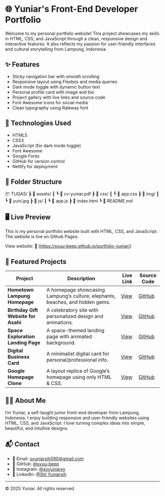 # 🌐 Yuniar's Front-End Developer Portfolio

Welcome to my personal portfolio website! This project showcases my skills in HTML, CSS, and JavaScript through a clean, responsive design and interactive features. It also reflects my passion for user-friendly interfaces and cultural storytelling from Lampung, Indonesia.

## ✨ Features

- Sticky navigation bar with smooth scrolling  
- Responsive layout using Flexbox and media queries  
- Dark mode toggle with dynamic button text  
- Personal profile card with image and bio  
- Project gallery with live links and source code  
- Font Awesome icons for social media  
- Clean typography using Raleway font

## 🧰 Technologies Used

- HTML5  
- CSS3  
- JavaScript (for dark mode toggle)  
- Font Awesome  
- Google Fonts  
- GitHub for version control  
- Netlify for deployment

## 📁 Folder Structure
📦 TUGAS/ ┣ 📂 assets/ ┃ ┗ 📄 cv-yuniar.pdf ┣ 📂 css/ ┃ ┗ 📄 app.css ┣ 📂 img/ ┃ ┗ 📄 yuni.jpg ┣ 📂 js/ ┃ ┗ 📄 app.js ┣ 📄 index.html ┗ 📄 README.md

## 🖥️ Live Preview

This is my personal portfolio website built with HTML, CSS, and JavaScript.
The website is live on Github Pages:  

View website:
🔗 [https://syuu-beep.github.io/portfolio-yuniar/)

## 📸 Featured Projects

| Project | Description | Live Link | Source Code |
|--------|-------------|-----------|-------------|
| **Hometown Lampung Homepage** | A homepage showcasing Lampung’s culture, elephants, beaches, and hidden gems. | [View](https://hometown-lampung.netlify.app/) | [GitHub](https://github.com/syuu-beep/lampung-culture-site) |
| **Birthday Gift Website for Asahi** | A celebratory site with personalized design and animations. | [View](https://asahi-birthday-site.netlify.app/) | [GitHub](https://github.com/syuu-beep/birthday-gift-site) |
| **Space Exploration Landing Page** | A space-themed landing page with animated background. | [View](https://spaceexplor.netlify.app/) | [GitHub](https://github.com/syuu-beep/space-exploration-site) |
| **Digital Business Card** | A minimalist digital card for personal/professional info. | [View](https://business-card-yuniar.netlify.app/) | [GitHub](https://github.com/syuu-beep/business-card) |
| **Google Homepage Clone** | A layout replica of Google’s homepage using only HTML & CSS. | [View](https://searchpage-clone.netlify.app/) | [GitHub](https://github.com/syuu-beep/project-google-clone) |

## 👩‍💻 About Me

I’m Yuniar, a self-taught junior front-end developer from Lampung, Indonesia. I enjoy building responsive and user-friendly websites using HTML, CSS, and JavaScript. I love turning complex ideas into simple, beautiful, and intuitive designs.

## 📬 Contact

- 📧 Email: [syuniarsih090@gmail.com](mailto:syuniarsih090@gmail.com)  
- 🐙 GitHub: [@syuu-beep](https://github.com/syuu-beep)  
- 📸 Instagram: [@syyuniarsy](https://www.instagram.com/syyuniarsy)  
- 💼 LinkedIn: [@Siti Yuniarsih](https://www.linkedin.com/in/syuniarsih/)

---

© 2025 Yuniar. All rights reserved.

